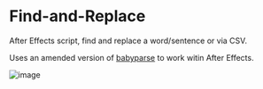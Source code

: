 # Find-and-Replace
After Effects script, find and replace a word/sentence or via CSV.

Uses an amended version of [babyparse](https://github.com/Rich-Harris/BabyParse) to work witin After Effects.

![image](https://user-images.githubusercontent.com/20384923/117556287-11167c00-b05f-11eb-8a72-729de82009d1.png)
